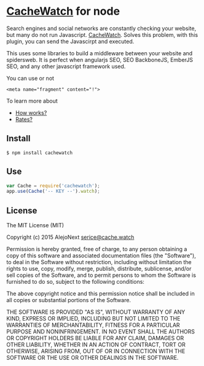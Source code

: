 # [CacheWatch](https://cache.watch/) for node

Search engines and social networks are constantly checking your website, but many do not run Javascript. [CacheWatch](https://cache.watch/). Solves this problem, with this plugin, you can send the Javascirpt and executed.

This uses some libraries to build a middleware between your website and spidersweb. It is perfect when angularjs SEO, SEO BackboneJS, EmberJS SEO, and any other javascript framework used.

You can use or not

	<meta name="fragment" content="!">

To learn more about

* [How works?](http://developer.cache.watch/)
* [Rates?](https://cache.watch/info/plans)

## Install

```
$ npm install cachewatch
```

## Use

```javascript
var Cache = require('cachewatch');
app.use(Cache('-- KEY --').watch);
```

## License

The MIT License (MIT)

Copyright (c) 2015 AlejoNext <serice@cache.watch>

Permission is hereby granted, free of charge, to any person obtaining a copy of this software and associated documentation files (the "Software"), to deal in the Software without restriction, including without limitation the rights to use, copy, modify, merge, publish, distribute, sublicense, and/or sell copies of the Software, and to permit persons to whom the Software is furnished to do so, subject to the following conditions:

The above copyright notice and this permission notice shall be included in all copies or substantial portions of the Software.

THE SOFTWARE IS PROVIDED "AS IS", WITHOUT WARRANTY OF ANY KIND, EXPRESS OR IMPLIED, INCLUDING BUT NOT LIMITED TO THE WARRANTIES OF MERCHANTABILITY, FITNESS FOR A PARTICULAR PURPOSE AND NONINFRINGEMENT. IN NO EVENT SHALL THE AUTHORS OR COPYRIGHT HOLDERS BE LIABLE FOR ANY CLAIM, DAMAGES OR OTHER LIABILITY, WHETHER IN AN ACTION OF CONTRACT, TORT OR OTHERWISE, ARISING FROM, OUT OF OR IN CONNECTION WITH THE SOFTWARE OR THE USE OR OTHER DEALINGS IN THE SOFTWARE.
